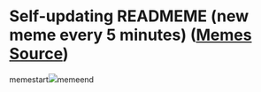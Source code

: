 # Self-updating READMEME (new meme every 5 minutes) ([Memes Source](https://bramses.notion.site/a49c1e962b7646879176ac3b327b6533?v=4d1eda54b170483cb03a40f257231764))

memestart![](https://www.notion.so/image/https%3A%2F%2Fs3-us-west-2.amazonaws.com%2Fsecure.notion-static.com%2F3f7595e2-e4c6-4a89-95b1-1cdbd8a960b0%2FDD798D8F-ECCE-45F3-B44D-210266AB11CC.jpeg?table=block&id=e0368faa-9c83-48e2-8b56-aa022f9d6655&cache=v2)memeend
